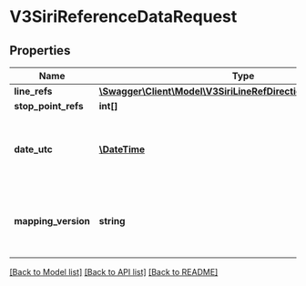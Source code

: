 # V3SiriReferenceDataRequest

## Properties
Name | Type | Description | Notes
------------ | ------------- | ------------- | -------------
**line_refs** | [**\Swagger\Client\Model\V3SiriLineRefDirectionRefStopPointRef[]**](V3SiriLineRefDirectionRefStopPointRef.md) |  | 
**stop_point_refs** | **int[]** | Siri StopPointRef | [optional] 
**date_utc** | [**\DateTime**](\DateTime.md) | Filter by the date and time of the request (ISO 8601 UTC format) (default &#x3D; current date and time) | [optional] 
**mapping_version** | **string** | DIVA mapping version generated by Chronos during a Parser or RealtimeBusConfig load | 

[[Back to Model list]](../README.md#documentation-for-models) [[Back to API list]](../README.md#documentation-for-api-endpoints) [[Back to README]](../README.md)


